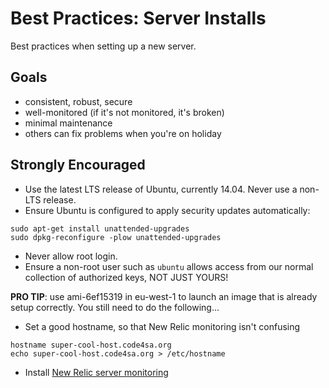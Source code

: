 Best Practices: Server Installs
===============================

Best practices when setting up a new server.

Goals
-----

- consistent, robust, secure
- well-monitored (if it's not monitored, it's broken)
- minimal maintenance
- others can fix problems when you're on holiday


Strongly Encouraged
-------------------

- Use the latest LTS release of Ubuntu, currently 14.04. Never use a non-LTS release.
- Ensure Ubuntu is configured to apply security updates automatically:

```
sudo apt-get install unattended-upgrades
sudo dpkg-reconfigure -plow unattended-upgrades
```

- Never allow root login.
- Ensure a non-root user such as `ubuntu` allows access from our normal collection of authorized keys, NOT JUST YOURS!

**PRO TIP**: use ami-6ef15319 in eu-west-1 to launch an image that is already setup correctly. You still need to do the following...

- Set a good hostname, so that New Relic monitoring isn't confusing

```
hostname super-cool-host.code4sa.org
echo super-cool-host.code4sa.org > /etc/hostname
```
- Install [New Relic server monitoring](https://rpm.newrelic.com/accounts/767171/servers/get_started#platform=debian)
